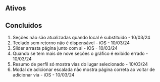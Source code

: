 
## Ativos

## Concluidos
1. Seções não são atualizadas quando local é substituido - 10/03/24
2. Teclado sem retorno não é dispensável - iOS - 10/03/24
3. Slider arrasta página junto com si - iOS - 10/03/24
4. Quando se tem mais de nove seções o gráfico é exibido errado - 10/03/24
5. Resumo de perfil só mostra vias do lugar selecionado - 10/03/24
6. Modal de adicionar escalada não mostra página correta ao voltar de adicionar via - iOS - 10/03/24